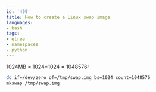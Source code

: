```yaml
---
id: '499'
title: How to create a Linux swap image
languages:
- bash
tags:
- etree
- namespaces
- python
---
```

1024MB = 1024\*1024 = 1048576:


```bash
dd if=/dev/zero of=/tmp/swap.img bs=1024 count=1048576
mkswap /tmp/swap.img
```
    

